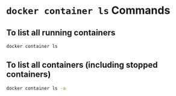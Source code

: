 # `docker container ls` Commands

## To list all running containers

```bash
docker container ls
```

## To list all containers (including stopped containers)

```bash
docker container ls -a
```
